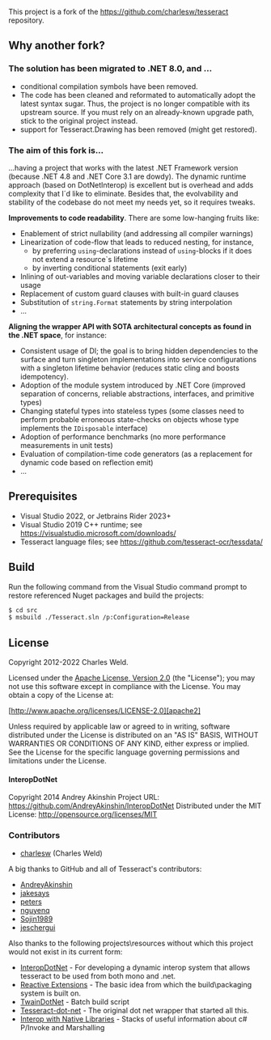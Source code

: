 This project is a fork of the https://github.com/charlesw/tesseract repository.

## Why another fork?

### The solution has been migrated to .NET 8.0, and ...

* conditional compilation symbols have been removed.
* The code has been cleaned and reformated to automatically adopt the latest syntax sugar. Thus, the project is no
  longer compatible with its upstream source. If you must rely on an already-known upgrade path, stick to the original
  project instead.
* support for Tesseract.Drawing has been removed (might get restored).

### The aim of this fork is...

...having a project that works with the latest .NET Framework version (because .NET 4.8 and .NET Core 3.1 are dowdy).
The dynamic runtime approach (based on DotNetInterop) is excellent but is overhead and adds complexity that I´d like to
eliminate. Besides that, the evolvability and stability of the codebase do not meet my needs yet, so it requires tweaks.

**Improvements to code readability**. There are some low-hanging fruits like:

* Enablement of strict nullability (and addressing all compiler warnings)
* Linearization of code-flow that leads to reduced nesting, for instance, 
  * by preferring `using`-declarations instead of `using`-blocks if it does not extend a resource`s lifetime
  * by inverting conditional statements (exit early)
* Inlining of out-variables and moving variable declarations closer to their usage
* Replacement of custom guard clauses with built-in guard clauses
* Substitution of `string.Format` statements by string interpolation
* ...

**Aligning the wrapper API with SOTA architectural concepts as found in the .NET space**, for instance:

* Consistent usage of DI; the goal is to bring hidden dependencies to the surface and turn singleton implementations into service configurations with a singleton lifetime behavior (reduces static cling and boosts idempotency).
* Adoption of the module system introduced by .NET Core (improved separation of concerns, reliable abstractions, interfaces, and primitive types)
* Changing stateful types into stateless types (some classes need to perform probable erroneous state-checks on objects whose type implements the `IDisposable` interface)
* Adoption of performance benchmarks (no more performance measurements in unit tests)
* Evaluation of compilation-time code generators (as a replacement for dynamic code based on reflection emit)
* ...

## Prerequisites

* Visual Studio 2022, or Jetbrains Rider 2023+
* Visual Studio 2019 C++ runtime; see https://visualstudio.microsoft.com/downloads/
* Tesseract language files; see https://github.com/tesseract-ocr/tessdata/

## Build

Run the following command from the Visual Studio command prompt to restore referenced Nuget packages and build the
projects:

````bash
$ cd src
$ msbuild ./Tesseract.sln /p:Configuration=Release
````

## License

Copyright 2012-2022 Charles Weld.

Licensed under the [Apache License, Version 2.0][apache2] (the "License"); you
may not use this software except in compliance with the License. You may obtain
a copy of the License at:

[http://www.apache.org/licenses/LICENSE-2.0][apache2]

Unless required by applicable law or agreed to in writing, software distributed
under the License is distributed on an "AS IS" BASIS, WITHOUT WARRANTIES OR
CONDITIONS OF ANY KIND, either express or implied. See the License for the
specific language governing permissions and limitations under the License.

#### InteropDotNet

Copyright 2014 Andrey Akinshin
Project URL: https://github.com/AndreyAkinshin/InteropDotNet
Distributed under the MIT License: http://opensource.org/licenses/MIT

### Contributors

* [charlesw](https://github.com/charlesw) (Charles Weld)

A big thanks to GitHub and all of Tesseract's contributors:

* [AndreyAkinshin](https://github.com/AndreyAkinshin)
* [jakesays](https://github.com/jakesays)
* [peters](https://github.com/peters)
* [nguyenq](https://github.com/nguyenq)
* [Sojin1989](https://github.com/Sojin1989)
* [jeschergui](https://github.com/jeschergui)

Also thanks to the following projects\resources without which this project would not exist in its current form:

* [InteropDotNet](https://github.com/AndreyAkinshin/InteropDotNet) - For developing a dynamic interop system that allows
  tesseract to be used from both mono and .net.
* [Reactive Extensions](http://rx.codeplex.com/) - The basic idea from which the build\packaging system is built on.
* [TwainDotNet](https://github.com/tmyroadctfig/twaindotnet) - Batch build script
* [Tesseract-dot-net](https://code.google.com/p/tesseractdotnet) - The original dot net wrapper that started all this.
* [Interop with Native Libraries](http://www.mono-project.com/Interop_with_Native_Libraries) - Stacks of useful
  information about c# P/Invoke and Marshalling

[apache2]: http://www.apache.org/licenses/LICENSE-2.0

[tesseract-ocr]: https://github.com/tesseract-ocr/tesseract
